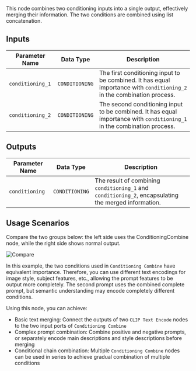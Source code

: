 This node combines two conditioning inputs into a single output, effectively merging their information. The two conditions are combined using list concatenation.

## Inputs

| Parameter Name       | Data Type          | Description |
|----------------------|--------------------|-------------|
| `conditioning_1`     | `CONDITIONING`     | The first conditioning input to be combined. It has equal importance with `conditioning_2` in the combination process. |
| `conditioning_2`     | `CONDITIONING`     | The second conditioning input to be combined. It has equal importance with `conditioning_1` in the combination process. |

## Outputs

| Parameter Name       | Data Type          | Description |
|----------------------|--------------------|-------------|
| `conditioning`       | `CONDITIONING`     | The result of combining `conditioning_1` and `conditioning_2`, encapsulating the merged information. |

## Usage Scenarios

Compare the two groups below: the left side uses the ConditioningCombine node, while the right side shows normal output.

![Compare](./asset/compare.jpg)

In this example, the two conditions used in `Conditioning Combine` have equivalent importance. Therefore, you can use different text encodings for image style, subject features, etc., allowing the prompt features to be output more completely. The second prompt uses the combined complete prompt, but semantic understanding may encode completely different conditions.

Using this node, you can achieve:

- Basic text merging: Connect the outputs of two `CLIP Text Encode` nodes to the two input ports of `Conditioning Combine`
- Complex prompt combination: Combine positive and negative prompts, or separately encode main descriptions and style descriptions before merging
- Conditional chain combination: Multiple `Conditioning Combine` nodes can be used in series to achieve gradual combination of multiple conditions
